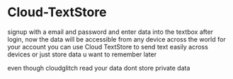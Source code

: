 # Cloud-TextStore
signup with a email and password and enter data into the textbox after login, now the data will be accessible from any device across the world for your account  you can use Cloud TextStore to send text easily across devices or just store data u want to remember later

even though cloudglitch read your data dont store private data
